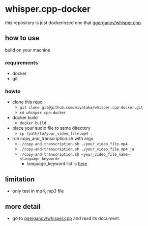 # whisper.cpp-docker

this repository is just dockerinzed one that [ggerganov/whisper.cpp](https://github.com/ggerganov/whisper.cpp).

## how to use

build on your machine

### requirements
- docker
- git

### howto
- clone this repo
    - `git clone git@github.com:miyataka/whisper.cpp-docker.git`
    - `cd whisper.cpp-docker`
- docker build
    - `docker build .`
- place your audio file to same directory
    - `cp /path/to/your_video_file.mp4 .`
- run copy_and_transcription.sh with args
    - `./copy-and-transcription.sh ./your_video_file.mp4`
    - `./copy-and-transcription.sh ./your_video_file.mp4 ja`
    - `./copy-and-transcription.sh <your_video_file_name> <language_keyword>`
        - language_keyword list is [here](https://github.com/ggerganov/whisper.cpp/blob/cfc06bf8dfea876dded28cff647bd98267dfc718/whisper.cpp#L119)

## limitation
- only test in mp4, mp3 file

## more detail
- go to [ggerganov/whisper.cpp](https://github.com/ggerganov/whisper.cpp) and
  read its document.
